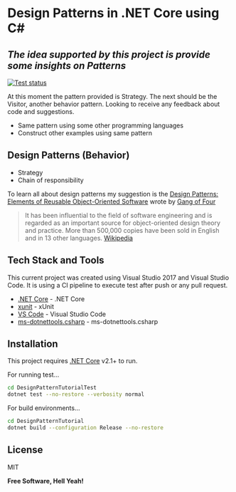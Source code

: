 # Design Patterns in .NET Core using C#
## _The idea supported by this project is provide some insights on Patterns_

[![Test status](https://github.com/xanwerneck/design-pattern-tutorial/actions/workflows/dotnet.yml/badge.svg)](https://github.com/xanwerneck/design-pattern-tutorial/)

At this moment the pattern provided is Strategy.
The next should be the Visitor, another behavior pattern.
Looking to receive any feedback about code and suggestions.

- Same pattern using some other programming languages
- Construct other examples using same pattern

## Design Patterns (Behavior)

- Strategy
- Chain of responsibility

To learn all about design patterns my suggestion is 
the [Design Patterns: Elements of Reusable Object-Oriented Software] wrote by [Gang of Four]

> It has been influential to the field of software engineering 
> and is regarded as an important source for object-oriented 
> design theory and practice. More than 500,000 copies 
> have been sold in English and in 13 other languages. [Wikipedia]

## Tech Stack and Tools

This current project was created using Visual Studio 2017
and Visual Studio Code. It is using a CI pipeline to execute 
test after push or any pull request.

- [.NET Core] - .NET Core
- [xunit] - xUnit
- [VS Code] - Visual Studio Code
- [ms-dotnettools.csharp] - ms-dotnettools.csharp

## Installation

This project requires [.NET Core] v2.1+ to run.

For running test...

```sh
cd DesignPatternTutorialTest
dotnet test --no-restore --verbosity normal
```

For build environments...

```sh
cd DesignPatternTutorial
dotnet build --configuration Release --no-restore
```
## License

MIT

**Free Software, Hell Yeah!**

[Design Patterns: Elements of Reusable Object-Oriented Software]: https://en.wikipedia.org/wiki/Design_Patterns
[Wikipedia]: https://en.wikipedia.org/wiki/Design_Patterns
[Gang of Four]: http://wiki.c2.com/?GangOfFour
[.NET Core]: https://dotnet.microsoft.com/download
[xunit]: https://xunit.net/
[VS Code]: https://code.visualstudio.com/
[ms-dotnettools.csharp]: https://github.com/OmniSharp/omnisharp-vscode.git